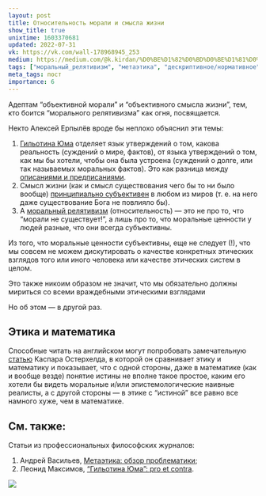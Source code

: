 ```yaml
---
layout: post
title: Относительность морали и смысла жизни
show_title: true
unixtime: 1603370681
updated: 2022-07-31
vk: https://vk.com/wall-178968945_253
medium: https://medium.com/@k.kirdan/%D0%BE%D1%82%D0%BD%D0%BE%D1%81%D0%B8%D1%82%D0%B5%D0%BB%D1%8C%D0%BD%D0%BE%D1%81%D1%82%D1%8C-%D0%BC%D0%BE%D1%80%D0%B0%D0%BB%D0%B8-%D0%B8-%D1%81%D0%BC%D1%8B%D1%81%D0%BB%D0%B0-%D0%B6%D0%B8%D0%B7%D0%BD%D0%B8-f4af2635bc26
tags: ["моральный_релятивизм", "метаэтика", "дескриптивное/нормативное"]
meta_tags: пост
importance: 6
---
```

Адептам “объективной морали” и “объективного смысла жизни”, тем, кто боится “морального релятивизма” как огня, посвящается.

Некто Алексей Ерпылёв вроде бы неплохо объяснил эти темы:
1. [Гильотина Юма](https://as-merlin.livejournal.com/54758.html) отделяет язык утверждений о том, какова реальность (суждений о мире, фактов), от языка утверждений о том, как мы бы хотели, чтобы она была устроена (суждений о долге, или так называемых моральных фактов). Это как разница между [описаниями и предписаниями](https://as-merlin.livejournal.com/101092.html).
2. Смысл жизни (как и смысл существования чего бы то ни было вообще) [принципиально субъективен](https://as-merlin.livejournal.com/86306.html) в любом из миров (т. е. на него даже существование Бога не повлияло бы).
3. А [моральный релятивизм](https://as-merlin.livejournal.com/86976.html) (относительность) — это не про то, что “морали не существует!”, а лишь про то, что моральные ценности у людей разные, что они всегда субъективны.

Из того, что моральные ценности субъективны, еще не следует (!), что мы совсем не можем дискутировать о качестве конкретных этических взглядов того или иного человека или качестве этических систем в целом.

Это также никоим образом не значит, что мы обязательно должны мириться со всеми враждебными этическими взглядами

Но об этом — в другой раз.

## Этика и математика

Способные читать на английском могут попробовать замечательную [статью](https://casparoesterheld.com/2016/01/25/mathematical-versus-moral-truth/) Каспара Остерхелда, в которой он сравнивает этику и математику и показывает, что с одной стороны, даже в математике (как и вообще везде) понятие истины не вполне такое простое, каким его хотели бы видеть моральные и/или эпистемологические наивные реалисты, а с другой стороны — в этике с “истиной” все равно все намного хуже, чем в математике.

## См. также:

Статьи из профессиональных философских журналов:
1. Андрей Васильев, [Метаэтика: обзор проблематики](https://vk.com/wall-199052526_366);
2. Леонид Максимов, [“Гильотина Юма”: pro et contra](https://vk.com/wall-199052526_298).

<img src="images/wall/457239122.jpg">